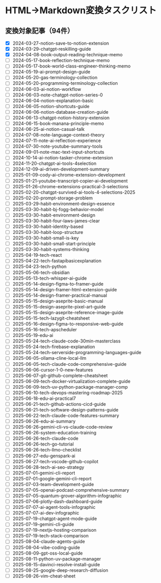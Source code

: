 # HTML→Markdown変換タスクリスト

## 変換対象記事（94件）

- [x] 2024-03-27-notion-save-to-notion-extension
- [x] 2024-03-29-chatgpt-reskilling-guide
- [x] 2024-04-08-book-output-reading-technique-memo
- [ ] 2024-05-17-book-reflection-technique-memo
- [ ] 2024-05-17-book-world-class-engineer-thinking-memo
- [ ] 2024-05-19-ai-prompt-design-guide
- [ ] 2024-05-20-gas-terminology-collection
- [ ] 2024-05-20-programming-terminology-collection
- [ ] 2024-06-03-ai-notion-workflow
- [ ] 2024-06-03-note-chatgpt-notion-series-0
- [ ] 2024-06-04-notion-explanation-basic
- [ ] 2024-06-05-notion-shortcuts-guide
- [ ] 2024-06-06-notion-database-creation-guide
- [ ] 2024-06-13-chatgpt-notion-history-extension
- [ ] 2024-06-15-book-manana-principle-memo
- [ ] 2024-06-25-ai-notion-casual-talk
- [ ] 2024-07-08-note-language-context-theory
- [ ] 2024-07-11-note-ai-reflection-experience
- [ ] 2024-07-30-note-youtube-summary-tools
- [ ] 2024-09-01-note-mac-text-input-shortcuts
- [ ] 2024-10-14-ai-notion-tasker-chrome-extension
- [ ] 2024-11-20-chatgpt-ai-tools-4selection
- [ ] 2024-12-09-ai-driven-development-summary
- [ ] 2025-01-09-cody-ai-chrome-extension-development
- [ ] 2025-01-21-youtube-transcript-copier-ai-development
- [ ] 2025-01-26-chrome-extensions-practical-3-selections
- [ ] 2025-02-20-chatgpt-survived-ai-tools-4-selections-2025
- [ ] 2025-02-20-prompt-storage-problem
- [ ] 2025-03-29-habit-environment-design-essence
- [ ] 2025-03-30-habit-bj-fogg-behavior-model
- [ ] 2025-03-30-habit-environment-design
- [ ] 2025-03-30-habit-four-laws-james-clear
- [ ] 2025-03-30-habit-identity-based
- [ ] 2025-03-30-habit-loop-structure
- [ ] 2025-03-30-habit-small-is-key
- [ ] 2025-03-30-habit-small-start-principle
- [ ] 2025-03-30-habit-systems-thinking
- [ ] 2025-04-19-tech-react
- [ ] 2025-04-22-tech-fastapibasicexplanation
- [ ] 2025-04-23-tech-python
- [ ] 2025-05-06-tech-obsidian
- [ ] 2025-05-13-tech-whisper-ai-guide
- [ ] 2025-05-14-design-figma-to-framer-guide
- [ ] 2025-05-14-design-framer-html-extension-guide
- [ ] 2025-05-14-design-framer-practical-manual
- [ ] 2025-05-15-design-aseprite-basic-manual
- [ ] 2025-05-15-design-aseprite-pixel-art-guide
- [ ] 2025-05-15-design-aseprite-reference-image-guide
- [ ] 2025-05-15-tech-lazygit-cheatsheet
- [ ] 2025-05-16-design-figma-to-responsive-web-guide
- [ ] 2025-05-16-tech-apscheduler
- [ ] 2025-05-19-edu-ai
- [ ] 2025-05-24-tech-claude-code-30min-masterclass
- [ ] 2025-05-24-tech-firebase-explanation
- [ ] 2025-05-24-tech-serverside-programming-languages-guide
- [ ] 2025-06-05-ollama-cline-local-llm
- [ ] 2025-06-05-tech-claude-code-comprehensive-guide
- [ ] 2025-06-06-cursor-1-0-new-features
- [ ] 2025-06-07-git-github-complete-cheatsheet
- [ ] 2025-06-09-tech-docker-virtualization-complete-guide
- [ ] 2025-06-09-tech-uv-python-package-manager-comp
- [ ] 2025-06-10-tech-devops-mastering-roadmap-2025
- [ ] 2025-06-18-edu-ai-practical7
- [ ] 2025-06-21-tech-github-actions-cicd-guide
- [ ] 2025-06-21-tech-software-design-patterns-guide
- [ ] 2025-06-22-tech-claude-code-features-summary
- [ ] 2025-06-26-edu-ai-summary
- [ ] 2025-06-26-gemini-cli-vs-claude-code-review
- [ ] 2025-06-26-system-education-training
- [ ] 2025-06-26-tech-claude-code
- [ ] 2025-06-26-tech-go-tutorial
- [ ] 2025-06-26-tech-llmo-checklist
- [ ] 2025-06-27-edu-genspark-ai
- [ ] 2025-06-27-tech-vscode-github-copilot
- [ ] 2025-06-28-tech-ai-seo-strategy
- [ ] 2025-07-01-gemini-cli-report
- [ ] 2025-07-01-google-gemini-cli-report
- [ ] 2025-07-03-team-development-guide
- [ ] 2025-07-05-openai-podcast-comprehensive-summary
- [ ] 2025-07-05-quantum-grover-algorithm-infographic
- [ ] 2025-07-06-plotly-dash-dashboard-guide
- [ ] 2025-07-07-ai-agent-tools-infographic
- [ ] 2025-07-07-ai-dev-infographic
- [ ] 2025-07-19-chatgpt-agent-mode-guide
- [ ] 2025-07-19-gemini-cli-guide
- [ ] 2025-07-19-nextjs-hosting-comparison
- [ ] 2025-07-19-tech-stack-comparison
- [ ] 2025-08-04-claude-agents-guide
- [ ] 2025-08-04-vibe-coding-guide
- [ ] 2025-08-09-gpt-oss-local-guide
- [ ] 2025-08-11-python-uv-package-manager
- [ ] 2025-08-15-davinci-resolve-install-guide
- [ ] 2025-08-25-google-deep-research-diffusion
- [ ] 2025-08-26-vim-cheat-sheet
